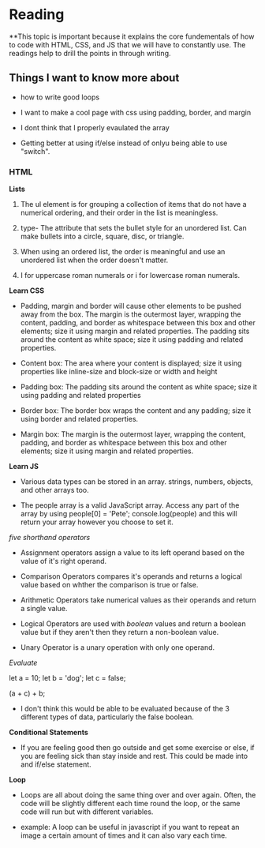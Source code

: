# Reading

**This topic is important because it explains the core fundementals of how to code with HTML, CSS, and JS that we will have to constantly use. The readings help to drill the points in through writing.

## Things I want to know more about

- how to write good loops

- I want to make a cool page with css using padding, border, and margin

- I dont think that I properly evaulated the array

- Getting better at using if/else instead of onlyu being able to use "switch".

### HTML

**Lists**

1. The ul element is for grouping a collection of items that do not have a numerical ordering, and their order in the list is meaningless.

2. type- The attribute that sets the bullet style for an unordered list. Can make bullets into a circle, square, disc, or triangle.

3. When using an ordered list, the order is meaningful and use an unordered list when the order doesn't matter.

4. I for uppercase roman numerals or i for lowercase roman numerals.

**Learn CSS**

- Padding, margin and border will cause other elements to be pushed away from the box. The margin is the outermost layer, wrapping the content, padding, and border as whitespace between this box and other elements; size it using margin and related properties. The padding sits around the content as white space; size it using padding and related properties.

- Content box: The area where your content is displayed; size it using properties like inline-size and block-size or width and height

- Padding box: The padding sits around the content as white space; size it using padding and related properties

- Border box: The border box wraps the content and any padding; size it using border and related properties.

- Margin box: The margin is the outermost layer, wrapping the content, padding, and border as whitespace between this box and other elements; size it using margin and related properties. 

**Learn JS**

- Various data types can be stored in an array. strings, numbers, objects, and other arrays too.

- The people array is a valid JavaScript array. Access any part of the array by using people[0] = 'Pete'; console.log(people) and this will return your array however you choose to set it.

*five shorthand operators*

- Assignment operators assign a value to its left operand based on the value of it's right operand.

- Comparison Operators compares it's operands and returns a logical value based on whther the comparison is true or false.

- Arithmetic Operators take numerical values as their operands and return a single value.

- Logical Operators are used with *boolean* values and return a boolean value but if they aren't then they return a non-boolean value.

- Unary Operator is a unary operation with only one operand.

*Evaluate* 

let a = 10;
 let b = 'dog';
 let c = false;

(a + c) + b;

- I don't think this would be able to be evaluated because of the 3 different types of data, particularly the false boolean.

**Conditional Statements** 

- If you are feeling good then go outside and get some exercise or else, if you are feeling sick than stay inside and rest. This could be made into and if/else statement. 

**Loop**

- Loops are all about doing the same thing over and over again. Often, the code will be slightly different each time round the loop, or the same code will run but with different variables.

- example: A loop can be useful in javascript if you want to repeat an image a certain amount of times and it can also vary each time.